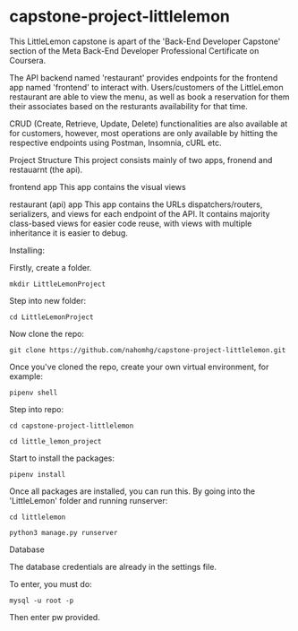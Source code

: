 # capstone-project-littlelemon


This LittleLemon capstone is apart of the 'Back-End Developer Capstone' section of the Meta Back-End Developer Professional Certificate on Coursera.

The API backend named 'restaurant' provides endpoints for the frontend app named 'frontend' to interact with. Users/customers of the LittleLemon restaurant are able to view the menu, as well as book a reservation for them their associates based on the resturants availability for that time.

CRUD (Create, Retrieve, Update, Delete) functionalities are also available at for customers, however, most operations are only available by hitting the respective endpoints using Postman, Insomnia, cURL etc.

Project Structure
This project consists mainly of two apps, fronend and restauarnt (the api).

frontend app
This app contains the visual views

restaurant (api) app
This app contains the URLs dispatchers/routers, serializers, and views for each endpoint of the API. It contains majority class-based views for easier code reuse, with views with multiple inheritance it is easier to debug.

Installing:

Firstly, create a folder.
    
    mkdir LittleLemonProject

Step into new folder:

    cd LittleLemonProject

Now clone the repo:
    
    git clone https://github.com/nahomhg/capstone-project-littlelemon.git

Once you've cloned the repo, create your own virtual environment, for example:

    pipenv shell

Step into repo:

    cd capstone-project-littlelemon

    cd little_lemon_project 
    
Start to install the packages:

    pipenv install

Once all packages are installed, you can run this. By going into the 'LittleLemon' folder and running runserver:

    cd littlelemon

    python3 manage.py runserver



Database

The database credentials are already in the settings file.

To enter, you must do:

    mysql -u root -p

Then enter pw provided.






